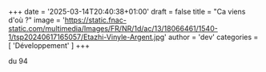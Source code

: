 +++
date = '2025-03-14T20:40:38+01:00'
draft = false
title = "Ca viens d'où ?"
image = 'https://static.fnac-static.com/multimedia/Images/FR/NR/1d/ac/13/18066461/1540-1/tsp20240617165057/Etazhi-Vinyle-Argent.jpg'
author = 'dev'
categories = [ 'Développement' ]
+++

du 94
